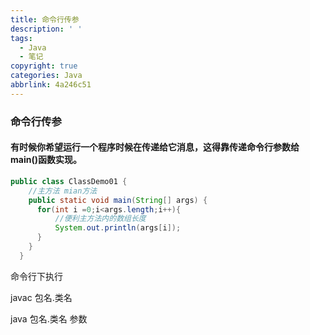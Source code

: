 ```yaml
---
title: 命令行传参
description: ' '
tags:
  - Java
  - 笔记
copyright: true
categories: Java
abbrlink: 4a246c51
---
```

### 命令行传参
#### 有时候你希望运行一个程序时候在传递给它消息，这得靠传递命令行参数给main()函数实现。

```java
public class ClassDemo01 {
    //主方法 mian方法
    public static void main(String[] args) {
      for(int i =0;i<args.length;i++){
          //便利主方法内的数组长度
          System.out.println(args[i]);
      }
    }
  }
```

命令行下执行

javac  包名.类名

java 包名.类名   参数